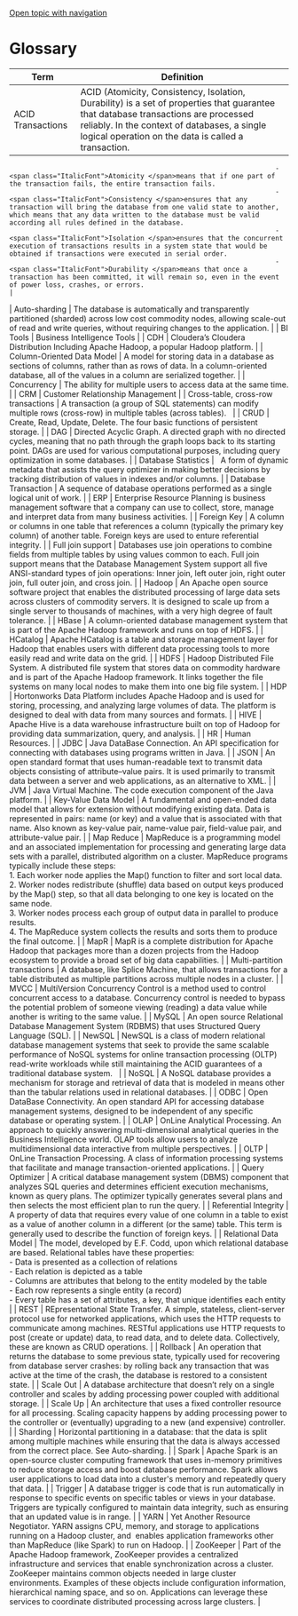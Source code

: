 [Open topic with navigation](../../index.html#Shared/Notes/Glossary.html)

Glossary
========

| Term                                                                | Definition                                                                                                                                                                                                                                                                                                                                                                                                                       |
|---------------------------------------------------------------------|----------------------------------------------------------------------------------------------------------------------------------------------------------------------------------------------------------------------------------------------------------------------------------------------------------------------------------------------------------------------------------------------------------------------------------|
| <span class="ItalicFont">ACID Transactions</span>                   | ACID (<span class="BoldFont">A</span>tomicity, <span class="BoldFont">C</span>onsistency, <span class="BoldFont">I</span>solation, <span class="BoldFont">D</span>urability) is a set of properties that guarantee that database transactions are processed reliably. In the context of databases, a single logical operation on the data is called a transaction.                                                               
                                                                       -   <span class="ItalicFont">Atomicity </span>means that if one part of the transaction fails, the entire transaction fails.                                                                                                                                                                                                                                                                                                      
                                                                       -   <span class="ItalicFont">Consistency </span>ensures that any transaction will bring the database from one valid state to another, which means that any data written to the database must be valid according all rules defined in the database.                                                                                                                                                                                
                                                                       -   <span class="ItalicFont">Isolation </span>ensures that the concurrent execution of transactions results in a system state that would be obtained if transactions were executed in serial order.                                                                                                                                                                                                                               
                                                                       -   <span class="ItalicFont">Durability </span>means that once a transaction has been committed, it will remain so, even in the event of power loss, crashes, or errors.                                                                                                                                                                                                                                                          |
| <span class="ItalicFont">Auto-sharding</span>                       | The database is automatically and transparently partitioned (sharded) across low cost commodity nodes, allowing scale-out of read and write queries, without requiring changes to the application.                                                                                                                                                                                                                               |
| <span class="ItalicFont">BI Tools</span>                            | <span class="BoldFont">B</span>usiness <span class="BoldFont">I</span>ntelligence Tools                                                                                                                                                                                                                                                                                                                                          |
| <span class="ItalicFont">CDH</span>                                 | Cloudera’s <span class="ItalicFont"><span class="BoldFont">C</span>loudera <span class="BoldFont">D</span>istribution Including Apache Hadoop</span>, a popular Hadoop platform.                                                                                                                                                                                                                                                 |
| <span class="ItalicFont">Column-Oriented Data Model</span>          | A model for storing data in a database as sections of columns, rather than as rows of data. In a column-oriented database, all of the values in a column are serialized together.                                                                                                                                                                                                                                                |
| <span class="ItalicFont">Concurrency</span>                         | The ability for multiple users to access data at the same time.                                                                                                                                                                                                                                                                                                                                                                  |
| <span class="ItalicFont">CRM</span>                                 | <span class="BoldFont">C</span>ustomer <span class="BoldFont">R</span>elationship <span class="BoldFont">M</span>anagement                                                                                                                                                                                                                                                                                                       |
| <span class="ItalicFont">Cross-table, cross-row transactions</span> | A transaction (a group of SQL statements) can modify multiple rows (cross-row) in multiple tables (across tables).                                                                                                                                                                                                                                                                                                               |
| <span class="ItalicFont">CRUD</span>                                | <span class="BoldFont">C</span>reate, <span class="BoldFont">R</span>ead, <span class="BoldFont">U</span>pdate, <span class="BoldFont">D</span>elete. The four basic functions of persistent storage.                                                                                                                                                                                                                            |
| <span class="ItalicFont">DAG</span>                                 | <span class="BoldFont">D</span>irected <span class="BoldFont">A</span>cyclic <span class="BoldFont">G</span>raph. A directed graph with no directed cycles, meaning that no path through the graph loops back to its starting point. DAGs are used for various computational purposes, including query optimization in some databases.                                                                                           |
| <span class="ItalicFont">Database Statistics</span>                 |   A form of dynamic metadata that assists the query optimizer in making better decisions by tracking distribution of values in indexes and/or columns.                                                                                                                                                                                                                                                                           |
| <span class="ItalicFont">Database Transaction</span>                | A sequence of database operations performed as a single logical unit of work.                                                                                                                                                                                                                                                                                                                                                    |
| <span class="ItalicFont">ERP</span>                                 | <span class="BoldFont">E</span>nterprise <span class="BoldFont">R</span>esource <span class="BoldFont">P</span>lanning is business management software that a company can use to collect, store, manage and interpret data from many business activities.                                                                                                                                                                        |
| <span class="ItalicFont">Foreign Key</span>                         | A column or columns in one table that references a column (typically the primary key column) of another table. Foreign keys are used to enture referential integrity.                                                                                                                                                                                                                                                            |
| <span class="ItalicFont">Full join support</span>                   | Databases use join operations to combine fields from multiple tables by using values common to each. Full join support means that the Database Management System support all five ANSI-standard types of join operations: Inner join, left outer join, right outer join, full outer join, and cross join.                                                                                                                        |
| <span class="ItalicFont">Hadoop</span>                              | An Apache open source software project that enables the distributed processing of large data sets across clusters of commodity servers. It is designed to scale up from a single server to thousands of machines, with a very high degree of fault tolerance.                                                                                                                                                                    |
| <span class="ItalicFont">HBase</span>                               | A column-oriented database management system that is part of the Apache Hadoop framework and runs on top of HDFS.                                                                                                                                                                                                                                                                                                                |
| <span class="ItalicFont">HCatalog</span>                            | Apache HCatalog is a table and storage management layer for Hadoop that enables users with different data processing tools to more easily read and write data on the grid.                                                                                                                                                                                                                                                       |
| <span class="ItalicFont">HDFS</span>                                | <span class="BoldFont">H</span>adoop <span class="BoldFont">D</span>istributed <span class="BoldFont">F</span>ile <span class="BoldFont">S</span>ystem. A distributed file system that stores data on commodity hardware and is part of the Apache Hadoop framework. It links together the file systems on many local nodes to make them into one big file system.                                                               |
| <span class="ItalicFont">HDP</span>                                 | <span class="ItalicFont"><span class="BoldFont">H</span>ortonworks <span class="BoldFont">D</span>ata <span class="BoldFont">P</span>latform </span>includes Apache Hadoop and is used for storing, processing, and analyzing large volumes of data. The platform is designed to deal with data from many sources and formats.                                                                                                   |
| <span class="ItalicFont">HIVE</span>                                | Apache Hive is a data warehouse infrastructure built on top of Hadoop for providing data summarization, query, and analysis.                                                                                                                                                                                                                                                                                                     |
| <span class="ItalicFont">HR</span>                                  | <span class="BoldFont">H</span>uman <span class="BoldFont">R</span>esources.                                                                                                                                                                                                                                                                                                                                                     |
| <span class="ItalicFont">JDBC</span>                                | <span class="ItalicFont"><span class="BoldFont">J</span>ava <span class="BoldFont">D</span>ata<span class="BoldFont">B</span>ase <span class="BoldFont">C</span>onnection</span>. An API specification for connecting with databases using programs written in Java.                                                                                                                                                             |
| <span class="ItalicFont">JSON</span>                                | An open standard format that uses human-readable text to transmit data objects consisting of attribute–value pairs. It is used primarily to transmit data between a server and web applications, as an alternative to XML.                                                                                                                                                                                                       |
| <span class="ItalicFont">JVM</span>                                 | <span class="BoldFont">J</span>ava <span class="BoldFont">V</span>irtual <span class="BoldFont">M</span>achine. The code execution component of the Java platform.                                                                                                                                                                                                                                                               |
| <span class="ItalicFont">Key-Value Data Model</span>                | A fundamental and open-ended data model that allows for extension without modifying existing data. Data is represented in pairs: name (or key) and a value that is associated with that name. Also known as key-value pair, name-value pair, field-value pair, and attribute-value pair.                                                                                                                                         |
| <span class="ItalicFont">Map Reduce</span>                          | MapReduce is a programming model and an associated implementation for processing and generating large data sets with a parallel, distributed algorithm on a cluster. MapReduce programs typically include these steps:                                                                                                                                                                                                           
                                                                       1.  Each worker node applies the <span class="CodeFont">Map()</span> function to filter and sort local data.                                                                                                                                                                                                                                                                                                                      
                                                                       2.  Worker nodes redistribute (shuffle) data based on output keys produced by the <span class="CodeFont">Map()</span> step, so that all data belonging to one key is located on the same node.                                                                                                                                                                                                                                    
                                                                       3.  Worker nodes process each group of output data in parallel to produce results.                                                                                                                                                                                                                                                                                                                                                
                                                                       4.  The MapReduce system collects the results and sorts them to produce the final outcome.                                                                                                                                                                                                                                                                                                                                        |
| <span class="ItalicFont">MapR</span>                                | <span class="ItalicFont">MapR </span>is a complete distribution for Apache Hadoop that packages more than a dozen projects from the Hadoop ecosystem to provide a broad set of big data capabilities.                                                                                                                                                                                                                            |
| <span class="ItalicFont">Multi-partition transactions</span>        | A database, like Splice Machine, that allows transactions for a table distributed as multiple partitions across multiple nodes in a cluster.                                                                                                                                                                                                                                                                                     |
| <span class="ItalicFont">MVCC</span>                                | <span class="BoldFont">M</span>ultiVersion <span class="BoldFont">C</span>oncurrency <span class="BoldFont">C</span>ontrol is a method used to control concurrent access to a database. Concurrency control is needed to bypass the potential problem of someone viewing (reading) a data value while another is writing to the same value.                                                                                      |
| <span class="ItalicFont">MySQL</span>                               | An open source Relational Database Management System (RDBMS) that uses Structured Query Language (SQL).                                                                                                                                                                                                                                                                                                                          |
| <span class="ItalicFont">NewSQL</span>                              | NewSQL is a class of modern relational database management systems that seek to provide the same scalable performance of NoSQL systems for online transaction processing (OLTP) read-write workloads while still maintaining the ACID guarantees of a traditional database system.                                                                                                                                               |
| <span class="ItalicFont">NoSQL</span>                               | A NoSQL database provides a mechanism for storage and retrieval of data that is modeled in means other than the tabular relations used in relational databases.                                                                                                                                                                                                                                                                  |
| <span class="ItalicFont">ODBC</span>                                | <span class="ItalicFont"><span class="BoldFont">O</span>pen <span class="BoldFont">D</span>ata<span class="BoldFont">B</span>ase <span class="BoldFont">C</span>onnectivity</span>. An open standard API for accessing database management systems, designed to be independent of any specific database or operating system.                                                                                                     |
| <span class="ItalicFont">OLAP</span>                                | <span class="BoldFont">O</span>n<span class="BoldFont">L</span>ine <span class="BoldFont">A</span>nalytical <span class="BoldFont">P</span>rocessing. An approach to quickly answering multi-dimensional analytical queries in the Business Intelligence world. OLAP tools allow users to analyze multidimensional data interactive from multiple perspectives.                                                                  |
| <span class="ItalicFont">OLTP</span>                                | <span class="BoldFont">O</span>n<span class="BoldFont">L</span>ine <span class="BoldFont">T</span>ransaction <span class="BoldFont">P</span>rocessing. A class of information processing systems that facilitate and manage transaction-oriented applications.                                                                                                                                                                   |
| <span class="ItalicFont">Query Optimizer</span>                     | A critical database management system (DBMS) component that analyzes SQL queries and determines efficient execution mechanisms, known as query plans. The optimizer typically generates several plans and then selects the most efficient plan to run the query.                                                                                                                                                                 |
| <span class="ItalicFont">Referential Integrity</span>               | A property of data that requires every value of one column in a table to exist as a value of another column in a different (or the same) table. This term is generally used to describe the function of foreign keys.                                                                                                                                                                                                            |
| <span class="ItalicFont">Relational Data Model</span>               | The model, developed by E.F. Codd, upon which relational database are based. Relational tables have these properties:                                                                                                                                                                                                                                                                                                            
                                                                       -   Data is presented as a collection of relations                                                                                                                                                                                                                                                                                                                                                                                
                                                                       -   Each relation is depicted as a table                                                                                                                                                                                                                                                                                                                                                                                          
                                                                       -   Columns are attributes that belong to the entity modeled by the table                                                                                                                                                                                                                                                                                                                                                         
                                                                       -   Each row represents a single entity (a record)                                                                                                                                                                                                                                                                                                                                                                                
                                                                       -   Every table has a set of attributes, a key, that unique identifies each entity                                                                                                                                                                                                                                                                                                                                                |
| <span class="ItalicFont">REST</span>                                | <span class="BoldFont">RE</span>presentational <span class="BoldFont">S</span>tate <span class="BoldFont">T</span>ransfer. A simple, stateless, client-server protocol use for networked applications, which uses the HTTP requests to communicate among machines. RESTful applications use HTTP requests to post (create or update) data, to read data, and to delete data. Collectively, these are known as CRUD operations.   |
| <span class="ItalicFont">Rollback</span>                            | An operation that returns the database to some previous state, typically used for recovering from database server crashes: by rolling back any transaction that was active at the time of the crash, the database is restored to a consistent state.                                                                                                                                                                             |
| <span class="ItalicFont">Scale Out</span>                           | A database architecture that doesn’t rely on a single controller and scales by adding processing power coupled with additional storage.                                                                                                                                                                                                                                                                                          |
| <span class="ItalicFont">Scale Up</span>                            | An architecture that uses a fixed controller resource for all processing. Scaling capacity happens by adding processing power to the controller or (eventually) upgrading to a new (and expensive) controller.                                                                                                                                                                                                                   |
| <span class="ItalicFont">Sharding</span>                            | Horizontal partitioning in a database: that the data is split among multiple machines while ensuring that the data is always accessed from the correct place. See Auto-sharding.                                                                                                                                                                                                                                                 |
| <span class="ItalicFont">Spark</span>                               | Apache Spark is an open-source cluster computing framework that uses in-memory primitives to reduce storage access and boost database performance. Spark allows user applications to load data into a cluster's memory and repeatedly query that data.                                                                                                                                                                           |
| <span class="ItalicFont">Trigger</span>                             | A database trigger is code that is run automatically in response to specific events on specific tables or views in your database. Triggers are typically configured to maintain data integrity, such as ensuring that an updated value is in range.                                                                                                                                                                              |
| <span class="ItalicFont">YARN</span>                                | <span class="ItalicFont"><span class="BoldFont">Y</span>et <span class="BoldFont">A</span>nother <span class="BoldFont">R</span>esource <span class="BoldFont">N</span>egotiator</span>. YARN assigns CPU, memory, and storage to applications running on a Hadoop cluster, and  enables application frameworks other than MapReduce (like Spark) to run on Hadoop.                                                              |
| <span class="ItalicFont">ZooKeeper</span>                           | Part of the Apache Hadoop framework, ZooKeeper provides a centralized infrastructure and services that enable synchronization across a cluster. ZooKeeper maintains common objects needed in large cluster environments. Examples of these objects include configuration information, hierarchical naming space, and so on. Applications can leverage these services to coordinate distributed processing across large clusters. |

 


